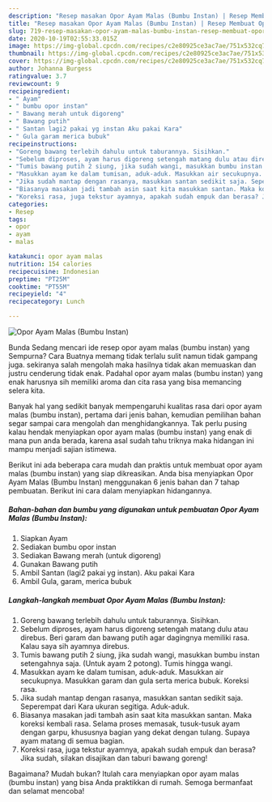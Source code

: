```yaml
---
description: "Resep masakan Opor Ayam Malas (Bumbu Instan) | Resep Membuat Opor Ayam Malas (Bumbu Instan) Yang Enak Dan Lezat"
title: "Resep masakan Opor Ayam Malas (Bumbu Instan) | Resep Membuat Opor Ayam Malas (Bumbu Instan) Yang Enak Dan Lezat"
slug: 719-resep-masakan-opor-ayam-malas-bumbu-instan-resep-membuat-opor-ayam-malas-bumbu-instan-yang-enak-dan-lezat
date: 2020-10-19T02:55:33.015Z
image: https://img-global.cpcdn.com/recipes/c2e80925ce3ac7ae/751x532cq70/opor-ayam-malas-bumbu-instan-foto-resep-utama.jpg
thumbnail: https://img-global.cpcdn.com/recipes/c2e80925ce3ac7ae/751x532cq70/opor-ayam-malas-bumbu-instan-foto-resep-utama.jpg
cover: https://img-global.cpcdn.com/recipes/c2e80925ce3ac7ae/751x532cq70/opor-ayam-malas-bumbu-instan-foto-resep-utama.jpg
author: Johanna Burgess
ratingvalue: 3.7
reviewcount: 9
recipeingredient:
- " Ayam"
- " bumbu opor instan"
- " Bawang merah untuk digoreng"
- " Bawang putih"
- " Santan lagi2 pakai yg instan Aku pakai Kara"
- " Gula garam merica bubuk"
recipeinstructions:
- "Goreng bawang terlebih dahulu untuk taburannya. Sisihkan."
- "Sebelum diproses, ayam harus digoreng setengah matang dulu atau direbus. Beri garam dan bawang putih agar dagingnya memiliki rasa. Kalau saya sih ayamnya direbus."
- "Tumis bawang putih 2 siung, jika sudah wangi, masukkan bumbu instan setengahnya saja. (Untuk ayam 2 potong). Tumis hingga wangi."
- "Masukkan ayam ke dalam tumisan, aduk-aduk. Masukkan air secukupnya. Masukkan garam dan gula serta merica bubuk. Koreksi rasa."
- "Jika sudah mantap dengan rasanya, masukkan santan sedikit saja. Seperempat dari Kara ukuran segitiga. Aduk-aduk."
- "Biasanya masakan jadi tambah asin saat kita masukkan santan. Maka koreksi kembali rasa. Selama proses memasak, tusuk-tusuk ayam dengan garpu, khususnya bagian yang dekat dengan tulang. Supaya ayam matang di semua bagian."
- "Koreksi rasa, juga tekstur ayamnya, apakah sudah empuk dan berasa? Jika sudah, silakan disajikan dan taburi bawang goreng!"
categories:
- Resep
tags:
- opor
- ayam
- malas

katakunci: opor ayam malas 
nutrition: 154 calories
recipecuisine: Indonesian
preptime: "PT25M"
cooktime: "PT55M"
recipeyield: "4"
recipecategory: Lunch

---
```



![Opor Ayam Malas (Bumbu Instan)](https://img-global.cpcdn.com/recipes/c2e80925ce3ac7ae/751x532cq70/opor-ayam-malas-bumbu-instan-foto-resep-utama.jpg)

Bunda Sedang mencari ide resep opor ayam malas (bumbu instan) yang Sempurna? Cara Buatnya memang tidak terlalu sulit namun tidak gampang juga. sekiranya salah mengolah maka hasilnya tidak akan memuaskan dan justru cenderung tidak enak. Padahal opor ayam malas (bumbu instan) yang enak harusnya sih memiliki aroma dan cita rasa yang bisa memancing selera kita.



Banyak hal yang sedikit banyak mempengaruhi kualitas rasa dari opor ayam malas (bumbu instan), pertama dari jenis bahan, kemudian pemilihan bahan segar sampai cara mengolah dan menghidangkannya. Tak perlu pusing kalau hendak menyiapkan opor ayam malas (bumbu instan) yang enak di mana pun anda berada, karena asal sudah tahu triknya maka hidangan ini mampu menjadi sajian istimewa.


Berikut ini ada beberapa cara mudah dan praktis untuk membuat opor ayam malas (bumbu instan) yang siap dikreasikan. Anda bisa menyiapkan Opor Ayam Malas (Bumbu Instan) menggunakan 6 jenis bahan dan 7 tahap pembuatan. Berikut ini cara dalam menyiapkan hidangannya.

<!--inarticleads1-->

##### Bahan-bahan dan bumbu yang digunakan untuk pembuatan Opor Ayam Malas (Bumbu Instan):

1. Siapkan  Ayam
1. Sediakan  bumbu opor instan
1. Sediakan  Bawang merah (untuk digoreng)
1. Gunakan  Bawang putih
1. Ambil  Santan (lagi2 pakai yg instan). Aku pakai Kara
1. Ambil  Gula, garam, merica bubuk




<!--inarticleads2-->

##### Langkah-langkah membuat Opor Ayam Malas (Bumbu Instan):

1. Goreng bawang terlebih dahulu untuk taburannya. Sisihkan.
1. Sebelum diproses, ayam harus digoreng setengah matang dulu atau direbus. Beri garam dan bawang putih agar dagingnya memiliki rasa. Kalau saya sih ayamnya direbus.
1. Tumis bawang putih 2 siung, jika sudah wangi, masukkan bumbu instan setengahnya saja. (Untuk ayam 2 potong). Tumis hingga wangi.
1. Masukkan ayam ke dalam tumisan, aduk-aduk. Masukkan air secukupnya. Masukkan garam dan gula serta merica bubuk. Koreksi rasa.
1. Jika sudah mantap dengan rasanya, masukkan santan sedikit saja. Seperempat dari Kara ukuran segitiga. Aduk-aduk.
1. Biasanya masakan jadi tambah asin saat kita masukkan santan. Maka koreksi kembali rasa. Selama proses memasak, tusuk-tusuk ayam dengan garpu, khususnya bagian yang dekat dengan tulang. Supaya ayam matang di semua bagian.
1. Koreksi rasa, juga tekstur ayamnya, apakah sudah empuk dan berasa? Jika sudah, silakan disajikan dan taburi bawang goreng!




Bagaimana? Mudah bukan? Itulah cara menyiapkan opor ayam malas (bumbu instan) yang bisa Anda praktikkan di rumah. Semoga bermanfaat dan selamat mencoba!
